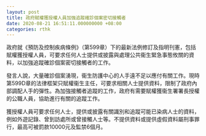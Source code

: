 ```yaml
---
layout: post
title: 政府賦權獲授權人員加強追蹤確診個案密切接觸者
date: 2020-08-21 16:51:11.000000000 +08:00
categories: rthk
---
```


政府就《預防及控制疾病條例》（第599章）下的最新法例修訂及指明刊憲，包括賦權獲授權人員，可要求任何人士提供或披露與處理公共衞生緊急事態攸關的資料，以加強追蹤確診個案密切接觸者的工作。

發言人說，大量確診個案湧現，衞生防護中心的人手遠不足以應付有關工作。現時第599D章的法律框架只賦權衞生主任，可要求相關人士提供資料，限制了政府內部調配人手的彈性。為加強接觸者追蹤的工作，政府有需要賦權獲衞生署署長授權的公職人員，協助進行有關的追蹤工作。

獲授權人員可要求任何人士，提供或披露有關識別和追蹤可能已染病人士的資料，例如外遊記錄、曾到訪處所或曾接觸人士等。不提供資料或提供虛假資料屬刑事罪行，最高可被罰款10000元及監禁6個月。
